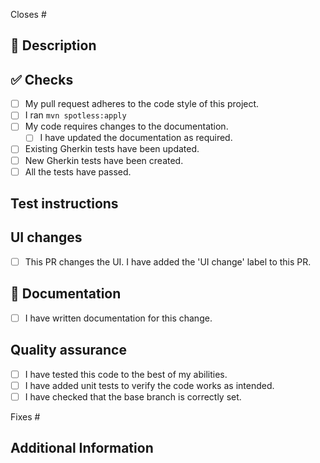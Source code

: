 <!--
Thanks for creating this pull request 🤗

Please make sure that the pull request is limited to one type (docs, feature,
etc.) and keep it as small as possible. You can open multiple prs instead of
opening a huge one.
-->

<!--
If this pull request closes an issue, please mention the issue number below.
-->

Closes # <!-- Issue # here -->

## 📑 Description

<!-- Add a brief description of the pr -->

<!--
You can also choose to add a list of changes and if they have been completed or
not by using the markdown to-do list syntax.

- [x] Completed
- [ ] Not Completed
-->

## ✅ Checks

<!--
Make sure your pr passes the CI checks and do check the following fields as
needed.
-->

-   [ ] My pull request adheres to the code style of this project.
-   [ ] I ran `mvn spotless:apply`
-   [ ] My code requires changes to the documentation.
    -   [ ] I have updated the documentation as required.
-   [ ] Existing Gherkin tests have been updated.
-   [ ] New Gherkin tests have been created.
-   [ ] All the tests have passed.

<!--
If you have checked any of the above cases, please add some context about the
reason, what to check in the console, what should be tested in particular.
-->

## Test instructions

<!--
Please follow these guidelines when creating test instructions:

-   Please provide step-by-step instructions how to reproduce the issue, if
    applicable.
-   Write step-by-step test instructions aimed at non-tech-savvy users, even if
    the PR is not user-facing.
-->

## UI changes

-   [ ] This PR changes the UI. I have added the 'UI change' label to this PR.

## 📑 Documentation

-   [ ] I have written documentation for this change.

## Quality assurance

-   [ ] I have tested this code to the best of my abilities.
-   [ ] I have added unit tests to verify the code works as intended.
-   [ ] I have checked that the base branch is correctly set.

Fixes #

## Additional Information

<!--
Any additional information like breaking changes, dependencies added,
screenshots, comparisons between new and old behavior, etc.
-->
